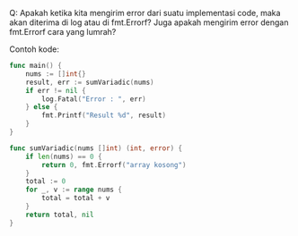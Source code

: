 Q: Apakah ketika kita mengirim error dari suatu implementasi code, maka akan diterima di log atau di fmt.Errorf? Juga apakah mengirim error dengan fmt.Errorf cara yang lumrah?

Contoh kode:
```go
func main() {
    nums := []int{}
    result, err := sumVariadic(nums)
    if err != nil {
        log.Fatal("Error : ", err)
    } else {
        fmt.Printf("Result %d", result)
    }
}

func sumVariadic(nums []int) (int, error) {
    if len(nums) == 0 {
        return 0, fmt.Errorf("array kosong")
    }
    total := 0
    for _, v := range nums {
        total = total + v
    }
    return total, nil
}
```